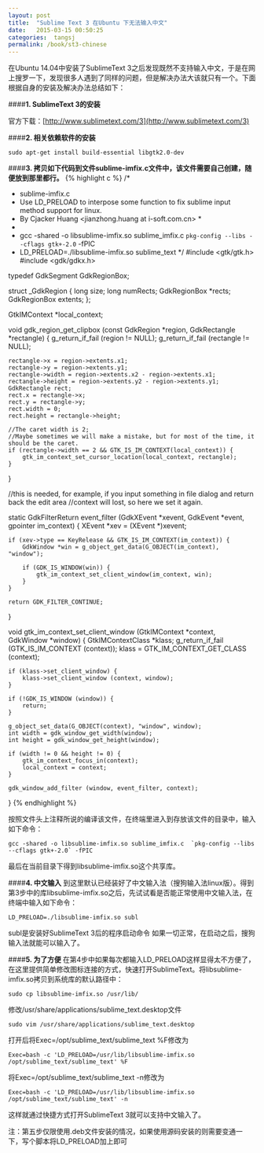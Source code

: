 ```yaml
---
layout: post
title:  "Sublime Text 3 在Ubuntu 下无法输入中文"
date:   2015-03-15 00:50:25
categories:  tangsj
permalink: /book/st3-chinese
---
```

在Ubuntu 14.04中安装了SublimeText 3之后发现既然不支持输入中文，于是在网上搜罗一下，发现很多人遇到了同样的问题，但是解决办法大该就只有一个。下面根据自身的安装及解决办法总结如下：

####**1. SublimeText 3的安装**

官方下载：[http://www.sublimetext.com/3](http://www.sublimetext.com/3)

####**2. 相关依赖软件的安装**

    sudo apt-get install build-essential libgtk2.0-dev

####**3. 拷贝如下代码到文件sublime-imfix.c文件中，该文件需要自己创建，随便放到那里都行。**
{% highlight c %}
/*
 * sublime-imfix.c
 * Use LD_PRELOAD to interpose some function to fix sublime input method support for linux.
 * By Cjacker Huang <jianzhong.huang at i-soft.com.cn> *
 *
 * gcc -shared -o libsublime-imfix.so sublime_imfix.c  `pkg-config --libs --cflags gtk+-2.0` -fPIC
 * LD_PRELOAD=./libsublime-imfix.so sublime_text
 */
#include <gtk/gtk.h>
#include <gdk/gdkx.h>

typedef GdkSegment GdkRegionBox;

struct _GdkRegion
{
    long size;
    long numRects;
    GdkRegionBox *rects;
    GdkRegionBox extents;
};

GtkIMContext *local_context;

void gdk_region_get_clipbox (const GdkRegion *region, GdkRectangle *rectangle)
{
    g_return_if_fail (region != NULL);
    g_return_if_fail (rectangle != NULL);

    rectangle->x = region->extents.x1;
    rectangle->y = region->extents.y1;
    rectangle->width = region->extents.x2 - region->extents.x1;
    rectangle->height = region->extents.y2 - region->extents.y1;
    GdkRectangle rect;
    rect.x = rectangle->x;
    rect.y = rectangle->y;
    rect.width = 0;
    rect.height = rectangle->height;

    //The caret width is 2;
    //Maybe sometimes we will make a mistake, but for most of the time, it should be the caret.
    if (rectangle->width == 2 && GTK_IS_IM_CONTEXT(local_context)) {
        gtk_im_context_set_cursor_location(local_context, rectangle);
    }
}

//this is needed, for example, if you input something in file dialog and return back the edit area
//context will lost, so here we set it again.

static GdkFilterReturn event_filter (GdkXEvent *xevent, GdkEvent *event, gpointer im_context)
{
    XEvent *xev = (XEvent *)xevent;

    if (xev->type == KeyRelease && GTK_IS_IM_CONTEXT(im_context)) {
        GdkWindow *win = g_object_get_data(G_OBJECT(im_context), "window");

        if (GDK_IS_WINDOW(win)) {
            gtk_im_context_set_client_window(im_context, win);
        }
    }

    return GDK_FILTER_CONTINUE;
}

void gtk_im_context_set_client_window (GtkIMContext *context,
                                       GdkWindow    *window)
{
    GtkIMContextClass *klass;
    g_return_if_fail (GTK_IS_IM_CONTEXT (context));
    klass = GTK_IM_CONTEXT_GET_CLASS (context);

    if (klass->set_client_window) {
        klass->set_client_window (context, window);
    }

    if (!GDK_IS_WINDOW (window)) {
        return;
    }

    g_object_set_data(G_OBJECT(context), "window", window);
    int width = gdk_window_get_width(window);
    int height = gdk_window_get_height(window);

    if (width != 0 && height != 0) {
        gtk_im_context_focus_in(context);
        local_context = context;
    }

    gdk_window_add_filter (window, event_filter, context);
}
{% endhighlight %}

按照文件头上注释所说的编译该文件，在终端里进入到存放该文件的目录中，输入如下命令：

    gcc -shared -o libsublime-imfix.so sublime_imfix.c  `pkg-config --libs --cflags gtk+-2.0` -fPIC

最后在当前目录下得到libsublime-imfix.so这个共享库。

####**4. 中文输入**
到这里默认已经装好了中文输入法（搜狗输入法linux版）。得到第3步中的库libsublime-imfix.so之后，先试试看是否能正常使用中文输入法，在终端中输入如下命令：

    LD_PRELOAD=./libsublime-imfix.so subl     

subl是安装好SublimeText 3后的程序启动命令
如果一切正常，在启动之后，搜狗输入法就能可以输入了。

####**5. 为了方便**
在第4步中如果每次都输入LD_PRELOAD这样显得太不方便了，在这里提供简单修改图标连接的方式，快速打开SublimeText。将libsublime-imfix.so拷贝到系统库的默认路径中：

    sudo cp libsublime-imfix.so /usr/lib/

修改/usr/share/applications/sublime_text.desktop文件

    sudo vim /usr/share/applications/sublime_text.desktop

打开后将Exec=/opt/sublime_text/sublime_text %F修改为

    Exec=bash -c 'LD_PRELOAD=/usr/lib/libsublime-imfix.so /opt/sublime_text/sublime_text' %F

将Exec=/opt/sublime_text/sublime_text -n修改为

    Exec=bash -c 'LD_PRELOAD=/usr/lib/libsublime-imfix.so /opt/sublime_text/sublime_text' -n

这样就通过快捷方式打开SublimeText 3就可以支持中文输入了。

注：第五步仅限使用.deb文件安装的情况，如果使用源码安装的则需要变通一下，写个脚本将LD_PRELOAD加上即可